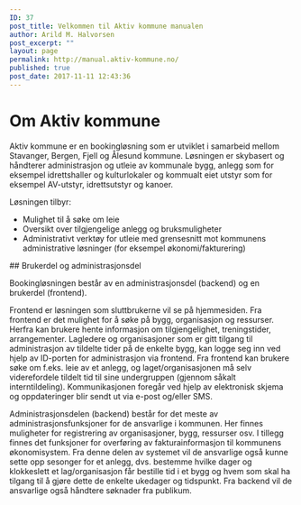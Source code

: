 ```yaml
---
ID: 37
post_title: Velkommen til Aktiv kommune manualen
author: Arild M. Halvorsen
post_excerpt: ""
layout: page
permalink: http://manual.aktiv-kommune.no/
published: true
post_date: 2017-11-11 12:43:36
---
```

# Om Aktiv kommune

Aktiv kommune er en bookingløsning som er utviklet i samarbeid mellom Stavanger, Bergen, Fjell og Ålesund kommune. Løsningen er skybasert og håndterer administrasjon og utleie av kommunale bygg, anlegg som for eksempel idrettshaller og kulturlokaler og kommualt eiet utstyr som for eksempel AV-utstyr, idrettsutstyr og kanoer.

Løsningen tilbyr:
<ul>
 	<li>Mulighet til å søke om leie</li>
 	<li>Oversikt over tilgjengelige anlegg og bruksmuligheter</li>
 	<li>Administrativt verktøy for utleie med grensesnitt mot kommunens administrative løsninger (for eksempel økonomi/fakturering)</li>
</ul>
## Brukerdel og administrasjonsdel

Bookingløsningen består av en administrasjonsdel (backend) og en brukerdel (frontend).

Frontend er løsningen som sluttbrukerne vil se på hjemmesiden. Fra frontend er det mulighet for å søke på bygg, organisasjon og ressurser. Herfra kan brukere hente informasjon om tilgjengelighet, treningstider, arrangementer. Lagledere og organisasjoner som er gitt tilgang til administrasjon av tildelte tider på de enkelte bygg, kan logge seg inn ved hjelp av ID-porten for administrasjon via frontend. Fra frontend kan brukere søke om f.eks. leie av et anlegg, og laget/organisasjonen må selv viderefordele tildelt tid til sine undergruppen (gjennom såkalt interntildeling). Kommunikasjonen foregår ved hjelp av elektronisk skjema og oppdateringer blir sendt ut via e-post og/eller SMS.

Administrasjonsdelen (backend) består for det meste av administrasjonsfunksjoner for de ansvarlige i kommunen. Her finnes muligheter for registrering av organisasjoner, bygg, ressurser osv. I tillegg finnes det funksjoner for overføring av fakturainformasjon til kommunens økonomisystem. Fra denne delen av systemet vil de ansvarlige også kunne sette opp sesonger for et anlegg, dvs. bestemme hvilke dager og klokkeslett et lag/organisasjon får bestille tid i et bygg og hvem som skal ha tilgang til å gjøre dette de enkelte ukedager og tidspunkt. Fra backend vil de ansvarlige også håndtere søknader fra publikum.

&nbsp;